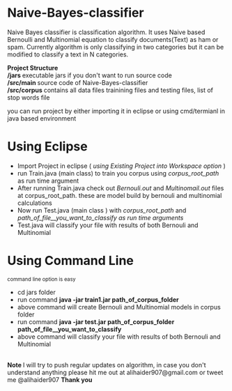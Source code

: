 # Naive-Bayes-classifier
Naive Bayes classifier is classification algorithm. It uses Naive based Bernoulli and Multinomial equation to classify documents(Text) as ham or spam.  Currently algorithm is only classifying in two categories but it can be modified to  classify a text in N categories.

<b>Project Structure</b><br/>
<b>/jars </b> executable jars if you don't want to run source code  <br/>
<b>/src/main </b> source code of Naive-Bayes-classifier  <br/>
<b>/src/corpus </b>  contains all data files trainining files and testing files, list of stop words file <br/>

you can run project by either importing it in eclipse or using cmd/termianl in java based environment <br/>

<h1> Using Eclipse </h1>
<ul>
  <li> Import Project in eclipse ( <i>using Existing Project into Workspace option</i> )</li>
  <li> run Train.java (main class) to train you corpus using <i>corpus_root_path</i> as run time argument </li>
  <li> After running Train.java check out <i>Bernouli.out</i> and <i>Multinomail.out</i> files at corpus_root_path. these are model build by bernouli and multinomial calculations</li>
  <li>Now run Test.java (main class ) with <i>corpus_root_path</i> and <i>path_of_file__you_want_to_classify as run time arguments</i>
  </li>
  <li>Test.java will classify your file with results of both Bernouli and Multinomial</li>

</ul>

<h1> Using Command Line </h1>
<small>command line option is easy </small>
<ul>
  <li>cd jars folder</li>
  <li> run command <b> java -jar train1.jar path_of_corpus_folder</b></li>
  <li> above command will create Bernouli and Multinomial models in corpus folder</li>
  <li> run command  <b> java -jar test.jar path_of_corpus_folder &nbsp;&nbsp; path_of_file__you_want_to_classify </b></li>
  <li>above command will classify your file with results of both Bernouli and Multinomial</li>

</ul>

<br/>
<div>
  <b> Note </b> I will try to push regular updates on algorithm, in case you don't understand anything please hit me out at alihaider907@gmail.com or tweet me @alihaider907 <b>Thank you</b>
</div>